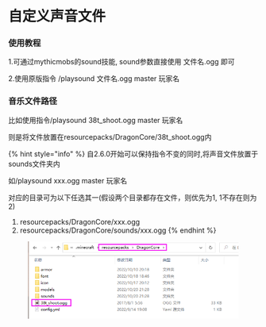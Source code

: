 # 自定义声音文件

### 使用教程

1.可通过mythicmobs的sound技能, sound参数直接使用  文件名.ogg  即可

2.使用原版指令 /playsound 文件名.ogg master 玩家名



### 音乐文件路径

比如使用指令/playsound 38t\_shoot.ogg master 玩家名

则是将文件放置在resourcepacks/DragonCore/38t\_shoot.ogg内

{% hint style="info" %}
自2.6.0开始可以保持指令不变的同时,将声音文件放置于sounds文件夹内

如/playsound xxx.ogg master 玩家名

对应的目录可为以下任选其一(假设两个目录都存在文件，则优先为1, 1不存在则为2)

1. &#x20;resourcepacks/DragonCore/xxx.ogg
2. resourcepacks/DragonCore/sounds/xxx.ogg
{% endhint %}

<figure><img src="../.gitbook/assets/sound.png" alt=""><figcaption></figcaption></figure>
